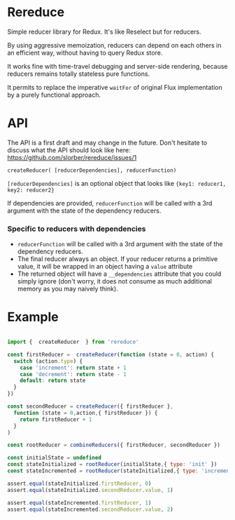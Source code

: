 # Rereduce


Simple reducer library for Redux. It's like Reselect but for reducers. 

By using aggressive memoization, reducers can depend on each others in an efficient way, without having to query Redux store.

It works fine with time-travel debugging and server-side rendering, because reducers remains totally stateless pure functions.

It permits to replace the imperative `waitFor` of original Flux implementation by a purely functional approach.


# API

The API is a first draft and may change in the future. Don't hesitate to discuss what the API should look like here: https://github.com/slorber/rereduce/issues/1

`createReducer( [reducerDependencies], reducerFunction)`

`[reducerDependencies]` is an optional object that looks like `{key1: reducer1, key2: reducer2}`

If dependencies are provided, `reducerFunction` will be called with a 3rd argument with the state of the dependency reducers.

### Specific to reducers with dependencies

- `reducerFunction` will be called with a 3rd argument with the state of the dependency reducers.
- The final reducer always an object. If your reducer returns a primitive value, it will be wrapped in an object having a `value` attribute
- The returned object will have a `__dependencies` attribute that you could simply ignore (don't worry, it does not consume as much additional memory as you may naively think).


# Example

```javascript

import {  createReducer  } from 'rereduce'

const firstReducer =  createReducer(function (state = 0, action) {
  switch (action.type) {
    case 'increment': return state + 1
    case 'decrement': return state - 1
    default: return state
  }
})

const secondReducer = createReducer({ firstReducer },
  function (state = 0,action,{ firstReducer }) {
    return firstReducer + 1
  }
)

const rootReducer = combineReducers({ firstReducer, secondReducer })

const initialState = undefined
const stateInitialized = rootReducer(initialState,{ type: 'init' })
const stateIncremented = rootReducer(stateInitialized,{ type: 'increment' })

assert.equal(stateInitialized.firstReducer, 0)
assert.equal(stateInitialized.secondReducer.value, 1)

assert.equal(stateIncremented.firstReducer, 1)
assert.equal(stateIncremented.secondReducer.value, 2)
```



